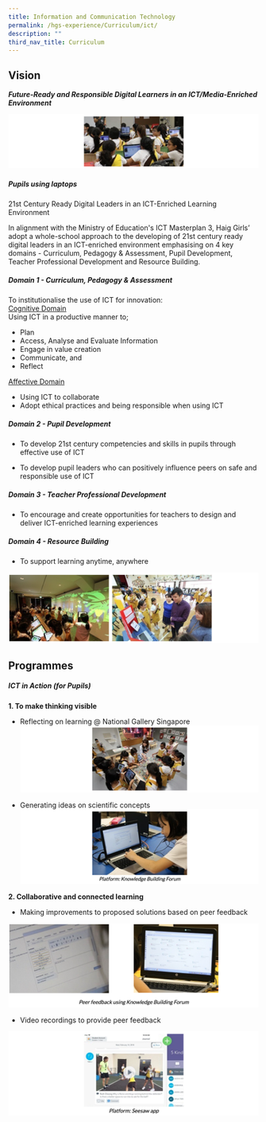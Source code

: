 ```yaml
---
title: Information and Communication Technology
permalink: /hgs-experience/Curriculum/ict/
description: ""
third_nav_title: Curriculum
---
```

## Vision
***Future-Ready and Responsible Digital Learners in an ICT/Media-Enriched Environment***

![](/images/ict1.png)

##### Pupils using laptops
21st Century Ready Digital Leaders in an ICT-Enriched Learning Environment

In alignment with the Ministry of Education's ICT Masterplan 3, Haig Girls’ adopt a whole-school approach to the developing of 21st century ready digital leaders in an ICT-enriched environment emphasising on 4 key domains - Curriculum, Pedagogy & Assessment, Pupil Development, Teacher Professional Development and Resource Building.

##### Domain 1 - Curriculum, Pedagogy & Assessment  
To institutionalise the use of ICT for innovation:   
<u>Cognitive Domain</u>        
Using ICT in a productive manner to;
* Plan
* Access, Analyse and Evaluate Information
* Engage in value creation 
* Communicate, and
* Reflect

<u>Affective Domain</u>
* Using ICT to collaborate
* Adopt ethical practices and being responsible when using ICT

##### Domain 2 - Pupil Development

*   To develop 21st century competencies and skills in pupils through effective use of ICT  
    
*   To develop pupil leaders who can positively influence peers on safe and responsible use of ICT

##### Domain 3 - Teacher Professional Development

*   To encourage and create opportunities for teachers to design and deliver ICT-enriched learning experiences

##### Domain 4 - Resource Building

*   To support learning anytime, anywhere

![](/images/ict2.png)

## Programmes

##### ICT in Action (for Pupils)

**1\. To make thinking visible**  

*   Reflecting on learning @ National Gallery Singapore
![](/images/ict3.png)

* Generating ideas on scientific concepts
![](/images/ict4.png)


**2\. Collaborative and connected learning**  

*   Making improvements to proposed solutions based on peer feedback

![](/images/ict5.png)

* Video recordings to provide peer feedback

![](/images/ict6.png)

